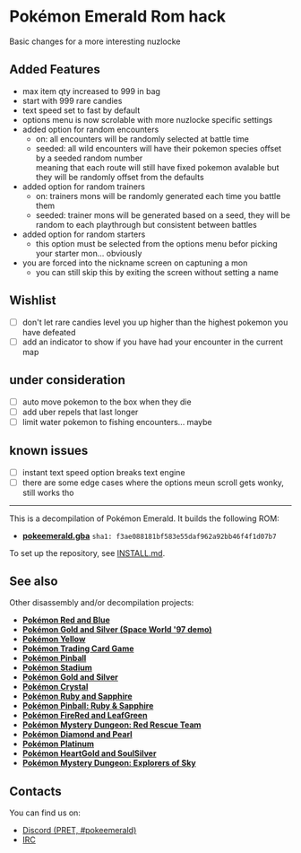 # Pokémon Emerald Rom hack
Basic changes for a more interesting nuzlocke

## Added Features
- max item qty increased to 999 in bag
- start with 999 rare candies
- text speed set to fast by default
- options menu is now scrolable with more nuzlocke specific settings
- added option for random encounters
    - on: all encounters will be randomly selected at battle time
    - seeded: all wild encounters will have their pokemon species offset by a seeded random number  
    meaning that each route will still have fixed pokemon avalable but they will be randomly offset from the defaults
- added option for random trainers
    - on: trainers mons will be randomly generated each time you battle them
    - seeded: trainer mons will be generated based on a seed, they will be random to each playthrough but consistent between battles
- added option for random starters
    - this option must be selected from the options menu befor picking your starter mon... obviously
- you are forced into the nickname screen on captuning a mon
    - you can still skip this by exiting the screen without setting a name

## Wishlist
- [ ] don't let rare candies level you up higher than the highest pokemon you have defeated
- [ ] add an indicator to show if you have had your encounter in the current map

## under consideration
- [ ] auto move pokemon to the box when they die
- [ ] add uber repels that last longer
- [ ] limit water pokemon to fishing encounters... maybe

## known issues
- [ ] instant text speed option breaks text engine
- [ ] there are some edge cases where the options meun scroll gets wonky, still works tho

---

This is a decompilation of Pokémon Emerald.
It builds the following ROM:

* [**pokeemerald.gba**](https://datomatic.no-intro.org/index.php?page=show_record&s=23&n=1961) `sha1: f3ae088181bf583e55daf962a92bb46f4f1d07b7`

To set up the repository, see [INSTALL.md](INSTALL.md).


## See also

Other disassembly and/or decompilation projects:
* [**Pokémon Red and Blue**](https://github.com/pret/pokered)
* [**Pokémon Gold and Silver (Space World '97 demo)**](https://github.com/pret/pokegold-spaceworld)
* [**Pokémon Yellow**](https://github.com/pret/pokeyellow)
* [**Pokémon Trading Card Game**](https://github.com/pret/poketcg)
* [**Pokémon Pinball**](https://github.com/pret/pokepinball)
* [**Pokémon Stadium**](https://github.com/pret/pokestadium)
* [**Pokémon Gold and Silver**](https://github.com/pret/pokegold)
* [**Pokémon Crystal**](https://github.com/pret/pokecrystal)
* [**Pokémon Ruby and Sapphire**](https://github.com/pret/pokeruby)
* [**Pokémon Pinball: Ruby & Sapphire**](https://github.com/pret/pokepinballrs)
* [**Pokémon FireRed and LeafGreen**](https://github.com/pret/pokefirered)
* [**Pokémon Mystery Dungeon: Red Rescue Team**](https://github.com/pret/pmd-red)
* [**Pokémon Diamond and Pearl**](https://github.com/pret/pokediamond)
* [**Pokémon Platinum**](https://github.com/pret/pokeplatinum) 
* [**Pokémon HeartGold and SoulSilver**](https://github.com/pret/pokeheartgold)
* [**Pokémon Mystery Dungeon: Explorers of Sky**](https://github.com/pret/pmd-sky)

## Contacts

You can find us on:

* [Discord (PRET, #pokeemerald)](https://discord.gg/d5dubZ3)
* [IRC](https://web.libera.chat/?#pret)
